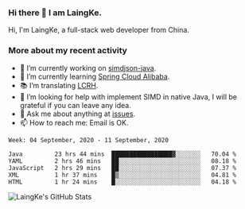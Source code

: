 ### Hi there 👋 I am LaingKe.

Hi, I'm LaingKe, a full-stack web developer from China.

### More about my recent activity

- 🔭 I’m currently working on [simdjson-java](https://github.com/laingke/simdjson-java).
- 🌱 I’m currently learning [Spring Cloud Alibaba](https://github.com/alibaba/spring-cloud-alibaba).
- :books: I’m translating [LCRH](https://github.com/LCTT/LCRH).
- 🤔 I’m looking for help with implement SIMD in native Java, I will be grateful if you can leave any idea.
- 💬 Ask me about anything at [issues](https://github.com/laingke/laingke/issues).
- 📫 How to reach me: Email is OK.

<!--START_SECTION:waka-->
```text
Week: 04 September, 2020 - 11 September, 2020

Java         23 hrs 44 mins  █████████████████▓░░░░░░░   70.04 % 
YAML         2 hrs 46 mins   ██░░░░░░░░░░░░░░░░░░░░░░░   08.18 % 
JavaScript   2 hrs 29 mins   ██░░░░░░░░░░░░░░░░░░░░░░░   07.37 % 
XML          1 hr 37 mins    █▒░░░░░░░░░░░░░░░░░░░░░░░   04.81 % 
HTML         1 hr 24 mins    █░░░░░░░░░░░░░░░░░░░░░░░░   04.18 % 
```
<!--END_SECTION:waka-->

![LaingKe's GitHub Stats](https://github-readme-stats.vercel.app/api?username=laingke&show_icons=true&theme=nightowl&count_private=true)
